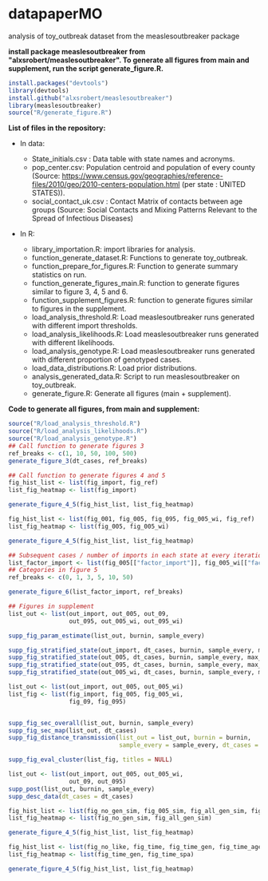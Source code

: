 # datapaperMO
analysis of toy_outbreak dataset from the measlesoutbreaker package

**install package measlesoutbreaker from "alxsrobert/measlesoutbreaker". To generate all figures from main and supplement, run the script generate_figure.R.**

```R
install.packages("devtools")
library(devtools)
install.github("alxsrobert/measlesoutbreaker")
library(measlesoutbreaker)
source("R/generate_figure.R")
```

**List of files in the repository:**
* In data: 
  * State_initials.csv	: Data table with state names and acronyms.
  * pop_center.csv: Population centroid and population of every county (Source: https://www.census.gov/geographies/reference-files/2010/geo/2010-centers-population.html (per state : UNITED STATES)).
  * social_contact_uk.csv : Contact Matrix of contacts between age groups (Source: Social Contacts and Mixing Patterns Relevant to the Spread of Infectious Diseases)

* In R:
  * library_importation.R: import libraries for analysis.
  * function_generate_dataset.R: Functions to generate toy_outbreak.
  * function_prepare_for_figures.R: Function to generate summary statistics on run.
  * function_generate_figures_main.R: function to generate figures similar to figure 3, 4, 5 and 6.
  * function_supplement_figures.R: function to generate figures similar to figures in the supplement.
  * load_analysis_threshold.R: Load measlesoutbreaker runs generated with different import thresholds.
  * load_analysis_likelihoods.R: Load measlesoutbreaker runs generated with different likelihoods.
  * load_analysis_genotype.R: Load measlesoutbreaker runs generated with different proportion of genotyped cases.
  * load_data_distributions.R: Load prior distributions.
  * analysis_generated_data.R: Script to run measlesoutbreaker on toy_outbreak.
  * generate_figure.R: Generate all figures (main + supplement).


**Code to generate all figures, from main and supplement:**
```R
source("R/load_analysis_threshold.R")
source("R/load_analysis_likelihoods.R")
source("R/load_analysis_genotype.R")
## Call function to generate figures 3
ref_breaks <- c(1, 10, 50, 100, 500)
generate_figure_3(dt_cases, ref_breaks)

## Call function to generate figures 4 and 5
fig_hist_list <- list(fig_import, fig_ref)
list_fig_heatmap <- list(fig_import)

generate_figure_4_5(fig_hist_list, list_fig_heatmap)

fig_hist_list <- list(fig_001, fig_005, fig_095, fig_005_wi, fig_ref)
list_fig_heatmap <- list(fig_005, fig_005_wi)

generate_figure_4_5(fig_hist_list, list_fig_heatmap)

## Subsequent cases / number of imports in each state at every iteration
list_factor_import <- list(fig_005[["factor_import"]], fig_005_wi[["factor_import"]])
## Categories in figure 5
ref_breaks <- c(0, 1, 3, 5, 10, 50)

generate_figure_6(list_factor_import, ref_breaks)

## Figures in supplement
list_out <- list(out_import, out_005, out_09,
                 out_095, out_005_wi, out_095_wi)

supp_fig_param_estimate(list_out, burnin, sample_every)

supp_fig_stratified_state(out_import, dt_cases, burnin, sample_every, max_clust)
supp_fig_stratified_state(out_005, dt_cases, burnin, sample_every, max_clust)
supp_fig_stratified_state(out_095, dt_cases, burnin, sample_every, max_clust)
supp_fig_stratified_state(out_005_wi, dt_cases, burnin, sample_every, max_clust)

list_out <- list(out_import, out_005, out_005_wi)
list_fig <- list(fig_import, fig_005, fig_005_wi, 
                 fig_09, fig_095)


supp_fig_sec_overall(list_out, burnin, sample_every)
supp_fig_sec_map(list_out, dt_cases)
supp_fig_distance_transmission(list_out = list_out, burnin = burnin, 
                               sample_every = sample_every, dt_cases = dt_cases)

supp_fig_eval_cluster(list_fig, titles = NULL)

list_out <- list(out_import, out_005, out_005_wi, 
                 out_09, out_095)
supp_post(list_out, burnin, sample_every)
supp_desc_data(dt_cases = dt_cases)

fig_hist_list <- list(fig_no_gen_sim, fig_005_sim, fig_all_gen_sim, fig_sim)
list_fig_heatmap <- list(fig_no_gen_sim, fig_all_gen_sim)

generate_figure_4_5(fig_hist_list, list_fig_heatmap)

fig_hist_list <- list(fig_no_like, fig_time, fig_time_gen, fig_time_age, fig_time_spa, fig_ref)
list_fig_heatmap <- list(fig_time_gen, fig_time_spa)

generate_figure_4_5(fig_hist_list, list_fig_heatmap)

```

